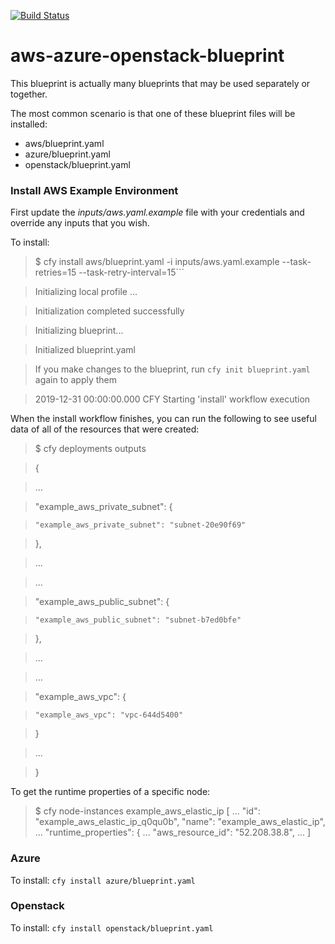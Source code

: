 [![Build Status](https://circleci.com/gh/cloudify-examples/aws-azure-openstack-blueprint.svg?style=shield&circle-token=:circle-token)](https://circleci.com/gh/cloudify-examples/aws-azure-openstack-blueprint)

# aws-azure-openstack-blueprint

This blueprint is actually many blueprints that may be used separately or together.

The most common scenario is that one of these blueprint files will be installed:
* aws/blueprint.yaml
* azure/blueprint.yaml
* openstack/blueprint.yaml


### Install AWS Example Environment

First update the *inputs/aws.yaml.example* file with your credentials and override any inputs that you wish.

To install:
> $ cfy install aws/blueprint.yaml -i inputs/aws.yaml.example --task-retries=15 --task-retry-interval=15```

> Initializing local profile ...

> Initialization completed successfully

> Initializing blueprint...

> Initialized blueprint.yaml

> If you make changes to the blueprint, run `cfy init blueprint.yaml` again to apply them

> 2019-12-31 00:00:00.000  CFY <local> Starting 'install' workflow execution

When the install workflow finishes, you can run the following to see useful data of all of the resources that were created:

> $ cfy deployments outputs

> {

>   ...

>   "example_aws_private_subnet": {

>     "example_aws_private_subnet": "subnet-20e90f69"

>   },

>   ...

>   ...

>   "example_aws_public_subnet": {

>     "example_aws_public_subnet": "subnet-b7ed0bfe"

>   },

>   ...

>   ...

>   "example_aws_vpc": {

>     "example_aws_vpc": "vpc-644d5400"

>   }

>   ...

> }

To get the runtime properties of a specific node:

> $ cfy node-instances example_aws_elastic_ip
> [
>  ...
>      "id": "example_aws_elastic_ip_q0qu0b",
>      "name": "example_aws_elastic_ip",
>  ...
>      "runtime_properties": {
>  ...
>        "aws_resource_id": "52.208.38.8",
>  ...
>  ]


### Azure

To install: ```cfy install azure/blueprint.yaml```

### Openstack

To install: ```cfy install openstack/blueprint.yaml```

